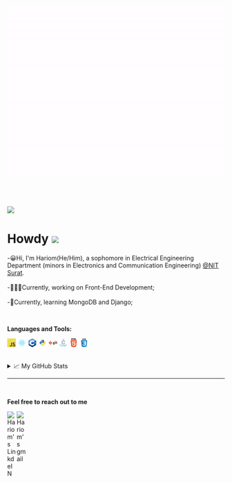 <p align = "center">
  <img src = "resources/hello.gif" width = "600" height = "400">
  </p>

<br>
<br>

![](https://visitor-badge.glitch.me/badge?page_id=Hariom1509.Hariom1509)
<br>

#           Howdy <img src="https://media.giphy.com/media/hvRJCLFzcasrR4ia7z/giphy.gif" width="25px">                       


-😀Hi, I'm Hariom(He/Him), a sophomore in Electrical Engineering Department (minors in Electronics and Communication Engineering) [@NIT Surat](https://svnit.ac.in).
<br>
<br>
-👨🏽‍💻Currently, working on Front-End Development;
<br>
<br>
-🌱Currently, learning MongoDB and Django;
<br>

<br>

**Languages and Tools:**
<br>

<code><img height="20" src="https://raw.githubusercontent.com/github/explore/80688e429a7d4ef2fca1e82350fe8e3517d3494d/topics/javascript/javascript.png"></code>
<code><img height="20" src="https://raw.githubusercontent.com/github/explore/80688e429a7d4ef2fca1e82350fe8e3517d3494d/topics/react/react.png"></code>
<code><img height="20" src="https://raw.githubusercontent.com/github/explore/80688e429a7d4ef2fca1e82350fe8e3517d3494d/topics/cpp/cpp.png"></code>
<code><img height="20" src="https://raw.githubusercontent.com/github/explore/80688e429a7d4ef2fca1e82350fe8e3517d3494d/topics/python/python.png"></code>
<code><img height="20" src="https://raw.githubusercontent.com/github/explore/80688e429a7d4ef2fca1e82350fe8e3517d3494d/topics/git/git.png"></code>
<code><img height="20" src="https://raw.githubusercontent.com/github/explore/80688e429a7d4ef2fca1e82350fe8e3517d3494d/topics/c/c.png"></code>
<code><img height="20" src="https://raw.githubusercontent.com/github/explore/80688e429a7d4ef2fca1e82350fe8e3517d3494d/topics/html/html.png"></code>
<code><img height="20" src="https://raw.githubusercontent.com/github/explore/80688e429a7d4ef2fca1e82350fe8e3517d3494d/topics/css/css.png"></code>

<br>

<details>
<summary>📈 My GitHub Stats</summary>

<p> <img src="https://github-readme-stats.vercel.app/api?username=Hariom1509&show_icons=true&theme=gotham" alt="Hariom1509" />
<img src="https://github-readme-stats.vercel.app/api/top-langs/?username=Hariom1509&layout=compact" alt="Hariom1509" /></p>
<br>
</details>
<hr>
<br>

**Feel free to reach out to me**

<a href="https://www.linkedin.com/in/hariom-vyas-014631198/">
  <img align="left" alt="Hariom's LinkdeIN" width="22px" src="https://cdn.jsdelivr.net/npm/simple-icons@v3/icons/linkedin.svg" />
</a>

<a href="mailto:hariomvyas1509@gmail.com">
  <img align="left" alt="Hariom's gmail" width="22px" src="https://cdn.jsdelivr.net/npm/simple-icons@v3/icons/gmail.svg" />
</a>

